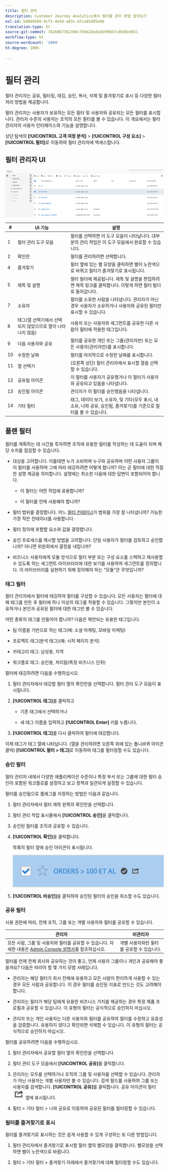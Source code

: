```yaml
---
title: 필터 관리
description: Customer Journey Analytics에서 필터를 관리 방법 알아보기
exl-id: b8869560-0cf1-4e5d-a03c-dfca85d05e66
translation-type: ht
source-git-commit: 76260b7362396c76942dadab599607cd038ed651
workflow-type: ht
source-wordcount: '1094'
ht-degree: 100%

---
```


# 필터 관리

필터 관리자는 공유, 필터링, 태깅, 승인, 복사, 삭제 및 즐겨찾기로 표시 등 다양한 필터 처리 방법을 제공합니다.

필터 관리자는 사용자가 보유하는 모든 필터 및 사용자와 공유되는 모든 필터를 표시합니다. 관리자 수준의 사용자는 조직의 모든 필터를 볼 수 있습니다. 이 개요에서는 필터 관리자의 사용자 인터페이스와 기능을 설명합니다.

상단 탐색의 **[!UICONTROL 고객 여정 분석]** > **[!UICONTROL 구성 요소]** > **[!UICONTROL 필터]**&#x200B;로 이동하여 필터 관리자에 액세스합니다.

## 필터 관리자 UI

![](assets/filter-manager-ui.png)

| # | UI 기능 | 설명 |
|---|---|---|
| 1 | 필터 관리 도구 모음 | 필터를 선택하면 이 도구 모음이 나타납니다. 대부분의 관리 작업은 이 도구 모음에서 완료할 수 있습니다. |
| 2 | 확인란 | 필터를 관리하려면 선택합니다. |
| 4 | 즐겨찾기 | 필터 옆에 있는 별 모양을 클릭하면 별이 노란색으로 바뀌고 필터가 즐겨찾기로 표시됩니다. |
| 5 | 제목 및 설명 | 필터 빌더에 제공됩니다. 제목 및 설명을 편집하려면 제목 링크를 클릭합니다. 이렇게 하면 필터 빌더로 돌아갑니다. |
| 7 | 소유자 | 필터를 소유한 사람을 나타냅니다. 관리자가 아닌 경우 사용자가 소유하거나 사용자와 공유된 필터만 표시할 수 있습니다. |
| 8 | 태그(열 선택기에서 선택되지 않았으므로 열이 나타나지 않음) | 사용자 또는 사용자와 세그먼트를 공유한 다른 사람이 필터에 적용한 태그입니다. |
| 9 | 다음 사용자와 공유 | 필터를 공유한 개인 또는 그룹(관리자만) 또는 모든 사용자(관리자만)를 표시합니다. |
| 10 | 수정한 날짜 | 필터를 마지막으로 수정한 날짜를 표시합니다. |
| 11 | 열 선택기 | (오른쪽 상단) 필터 관리자에서 표시할 열을 선택할 수 있습니다. |
| 12 | 공유됨 아이콘 | 이 필터를 사용자가 공유했거나 이 필터가 사용자와 공유되고 있음을 나타냅니다. |
| 13 | 승인됨 아이콘 | 관리자가 이 필터를 승인했음을 나타냅니다. |
| 14 | 기타 필터 | 태그, 데이터 보기, 소유자, 및 기타(모두 표시, 내 소유, 나와 공유, 승인됨, 즐겨찾기)를 기준으로 필터를 볼 수 있습니다. |

## 플랜 필터

필터를 계획하는 데 시간을 투자하면 조직에 유용한 필터를 작성하는 데 도움이 되며 해당 수치를 점검할 수 있습니다.

* 대상을 고려합니다. 이를테면 누가 소비하며 누구와 공유하며 어떤 사용자 그룹이 이 필터를 사용하며 그에 따라 태깅하려면 어떻게 합니까? 이는 곧 필터에 대한 적절한 설명 제공을 의미합니다. 설명에는 최소한 다음에 대한 답변이 포함되어야 합니다.

   * 이 필터는 어떤 작업에 유용합니까?

   * 이 필터를 언제 사용해야 합니까?

* 필터 범위를 결정합니다. 어느 [필터 컨테이너](/help/components/filters/filters-overview.md)가 범위를 가장 잘 나타냅니까? 가능한 가장 작은 컨테이너를 사용합니다.

* 필터 정의에 포함할 요소와 값을 결정합니다.

* 승인 프로세스를 제시할 방법을 고려합니다. 단일 사용자가 필터를 검토하고 승인합니까? 아니면 위원회에서 결정을 내립니까?

* 비즈니스 사용자에게 모듈 방식으로 필터 부분 또는 구성 요소를 스택하고 재사용할 수 있도록 하는 세그먼트 라이브러리에 대한 보기를 사용하여 세그먼트를 정의합니다. 이 라이브러리를 실현하기 위해 정의해야 하는 &quot;모듈&quot;은 무엇입니까?

### 태그 필터

필터 관리자에서 필터에 태깅하여 필터를 구성할 수 있습니다. 모든 사용자는 필터에 대해 태그를 만든 후 필터에 하나 이상의 태그를 적용할 수 있습니다. 그렇지만 본인이 소유하거나 본인과 공유된 필터에 대한 태그만 볼 수 있습니다.

어떤 종류의 태그를 만들어야 합니까? 다음은 제안되는 유용한 태그입니다.

* 팀 이름을 기반으로 하는 태그(예: 소셜 마케팅, 모바일 마케팅)

* 프로젝트 태그(분석 태그)(예: 시작 페이지 분석)

* 카테고리 태그: 남성용, 지역

* 워크플로 태그: 승인용, 처리됨(특정 비즈니스 단위)

필터에 태깅하려면 다음을 수행하십시오.

1. 필터 관리자에서 태깅할 필터 옆의 확인란을 선택합니다. 필터 관리 도구 모음이 표시됩니다.

1. **[!UICONTROL 태그]**&#x200B;를 클릭하고

   * 기존 태그에서 선택하거나

   * 새 태그 이름을 입력하고 **[!UICONTROL Enter]** 키를 누릅니다.

1. **[!UICONTROL 태그]**&#x200B;를 다시 클릭하여 필터에 태깅합니다.

이제 태그가 태그 열에 나타납니다. (열을 관리하려면 오른쪽 위에 있는 톱니바퀴 아이콘 클릭)
**[!UICONTROL 필터 > 태그]**&#x200B;로 이동하여 태그를 필터링할 수도 있습니다.

### 승인 필터

필터 관리자 내에서 다양한 애플리케이션 수준이나 특정 부서 또는 그룹에 대한 필터 승인이 포함된 워크플로를 설정하고 보고 정책과 일관되게 설정할 수 있습니다.

필터를 승인됨으로 플래그를 지정하는 방법은 다음과 같습니다.

1. 필터 관리자에서 필터 제목 왼쪽의 확인란을 선택합니다.

1. 필터 관리 작업 표시줄에서 **[!UICONTROL 승인]**&#x200B;을 클릭합니다.

1. 승인된 필터를 조직과 공유할 수 있습니다.

1. **[!UICONTROL 확인]**&#x200B;을 클릭합니다.

   목록의 필터 옆에 승인 아이콘이 표시됩니다.

   ![](assets/seg_approved.png)

1. **[!UICONTROL 비승인]**&#x200B;을 클릭하여 승인된 필터의 승인을 취소할 수도 있습니다.

### 공유 필터

사용 권한에 따라, 전체 조직, 그룹 또는 개별 사용자와 필터를 공유할 수 있습니다.

| 관리자 | 비관리자 |
|---|---|
| 모든 사람, 그룹 및 사용자와 필터를 공유할 수 있습니다. 자세한 내용은 [Admin Console 설명서](https://helpx.adobe.com/kr/enterprise/using/manage-products-and-profiles.html)를 참조하십시오. | 개별 사용자와만 필터를 공유할 수 있습니다. |

필터를 언제 전체 회사와 공유하는 것이 좋고, 언제 사용자 그룹이나 개인과 공유해야 좋을까요? 다음은 따라야 할 몇 가지 모범 사례입니다.

* 관리자는 해당 필터가 회사 전체에 유용하고 모든 사람이 편리하게 사용할 수 있는 경우 모든 사람과 공유합니다. 이 경우 필터를 승인된 지표로 만드는 것도 고려해야 합니다.

* 관리자는 필터가 해당 팀에게 유용한 비즈니스 가치를 제공하는 경우 특정 제품 프로필과 공유할 수 있습니다. 이 유형의 필터는 공식적으로 승인하지 마십시오.

* 관리자 또는 개인 사용자는 다른 사용자와 필터를 공유하여 필터를 수정하고 유효성을 검증합니다. 유용하지 않다고 확인되면 삭제할 수 있습니다. 이 유형의 필터는 공식적으로 승인하지 마십시오.

필터를 공유하려면 다음을 수행하십시오.

1. 필터 관리자에서 공유할 필터 옆의 확인란을 선택합니다.

1. 필터 관리 도구 모음에서 **[!UICONTROL 공유]**&#x200B;를 클릭합니다.

1. 관리자는 모두를 선택하거나 조직의 그룹 및 사용자를 선택할 수 있습니다. 관리자가 아닌 사용자는 개별 사용자만 볼 수 있습니다. 검색 필드를 사용하여 그룹 또는 사용자를 검색합니다. **[!UICONTROL 공유]**&#x200B;를 클릭합니다. 공유 아이콘이 필터 ![](assets/share_icon.png) 옆에 표시됩니다.

1. 필터 > 기타 필터 > 나와 공유로 이동하여 공유된 필터를 필터링할 수 있습니다.

### 필터를 즐겨찾기로 표시

필터를 즐겨찾기로 표시하는 것은 쉽게 사용할 수 있게 구성하는 또 다른 방법입니다.

1. 필터 관리자에서 즐겨찾기로 표시할 필터 옆의 별모양을 클릭합니다. 별모양을 선택하면 별이 노란색으로 바뀝니다.

1. 필터 > 기타 필터 > 즐겨찾기 아래에서 즐겨찾기에 대해 필터링할 수도 있습니다.
